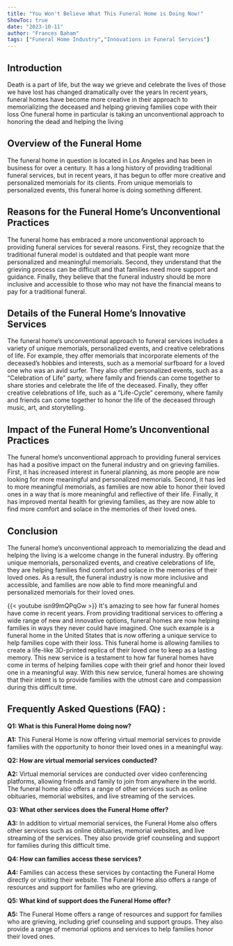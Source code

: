 ```yaml
---
title: "You Won't Believe What This Funeral Home is Doing Now!"
ShowToc: true 
date: "2023-10-11"
author: "Frances Baham" 
tags: ["Funeral Home Industry","Innovations in Funeral Services"]
---
```

## Introduction

Death is a part of life, but the way we grieve and celebrate the lives of those we have lost has changed dramatically over the years In recent years, funeral homes have become more creative in their approach to memorializing the deceased and helping grieving families cope with their loss One funeral home in particular is taking an unconventional approach to honoring the dead and helping the living 

## Overview of the Funeral Home

The funeral home in question is located in Los Angeles and has been in business for over a century. It has a long history of providing traditional funeral services, but in recent years, it has begun to offer more creative and personalized memorials for its clients. From unique memorials to personalized events, this funeral home is doing something different. 

## Reasons for the Funeral Home’s Unconventional Practices

The funeral home has embraced a more unconventional approach to providing funeral services for several reasons. First, they recognize that the traditional funeral model is outdated and that people want more personalized and meaningful memorials. Second, they understand that the grieving process can be difficult and that families need more support and guidance. Finally, they believe that the funeral industry should be more inclusive and accessible to those who may not have the financial means to pay for a traditional funeral. 

## Details of the Funeral Home’s Innovative Services

The funeral home’s unconventional approach to funeral services includes a variety of unique memorials, personalized events, and creative celebrations of life. For example, they offer memorials that incorporate elements of the deceased’s hobbies and interests, such as a memorial surfboard for a loved one who was an avid surfer. They also offer personalized events, such as a “Celebration of Life” party, where family and friends can come together to share stories and celebrate the life of the deceased. Finally, they offer creative celebrations of life, such as a “Life-Cycle” ceremony, where family and friends can come together to honor the life of the deceased through music, art, and storytelling. 

## Impact of the Funeral Home’s Unconventional Practices

The funeral home’s unconventional approach to providing funeral services has had a positive impact on the funeral industry and on grieving families. First, it has increased interest in funeral planning, as more people are now looking for more meaningful and personalized memorials. Second, it has led to more meaningful memorials, as families are now able to honor their loved ones in a way that is more meaningful and reflective of their life. Finally, it has improved mental health for grieving families, as they are now able to find more comfort and solace in the memories of their loved ones. 

## Conclusion

The funeral home’s unconventional approach to memorializing the dead and helping the living is a welcome change in the funeral industry. By offering unique memorials, personalized events, and creative celebrations of life, they are helping families find comfort and solace in the memories of their loved ones. As a result, the funeral industry is now more inclusive and accessible, and families are now able to find more meaningful and personalized memorials for their loved ones.

{{< youtube isn99mQPqGw >}} 
It's amazing to see how far funeral homes have come in recent years. From providing traditional services to offering a wide range of new and innovative options, funeral homes are now helping families in ways they never could have imagined. One such example is a funeral home in the United States that is now offering a unique service to help families cope with their loss. This funeral home is allowing families to create a life-like 3D-printed replica of their loved one to keep as a lasting memory. This new service is a testament to how far funeral homes have come in terms of helping families cope with their grief and honor their loved one in a meaningful way. With this new service, funeral homes are showing that their intent is to provide families with the utmost care and compassion during this difficult time.

## Frequently Asked Questions (FAQ) :
**Q1: What is this Funeral Home doing now?**

**A1:** This Funeral Home is now offering virtual memorial services to provide families with the opportunity to honor their loved ones in a meaningful way. 

**Q2: How are virtual memorial services conducted?**

**A2:** Virtual memorial services are conducted over video conferencing platforms, allowing friends and family to join from anywhere in the world. The funeral home also offers a range of other services such as online obituaries, memorial websites, and live streaming of the services. 

**Q3: What other services does the Funeral Home offer?**

**A3:** In addition to virtual memorial services, the Funeral Home also offers other services such as online obituaries, memorial websites, and live streaming of the services. They also provide grief counseling and support for families during this difficult time. 

**Q4: How can families access these services?**

**A4:** Families can access these services by contacting the Funeral Home directly or visiting their website. The Funeral Home also offers a range of resources and support for families who are grieving. 

**Q5: What kind of support does the Funeral Home offer?**

**A5:** The Funeral Home offers a range of resources and support for families who are grieving, including grief counseling and support groups. They also provide a range of memorial options and services to help families honor their loved ones.



